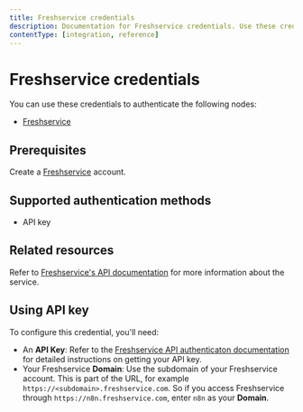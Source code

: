 ```yaml
---
title: Freshservice credentials
description: Documentation for Freshservice credentials. Use these credentials to authenticate Freshservice in n8n, a workflow automation platform.
contentType: [integration, reference]
---
```


# Freshservice credentials

You can use these credentials to authenticate the following nodes:

- [Freshservice](/integrations/builtin/app-nodes/n8n-nodes-base.freshservice.md)

## Prerequisites

Create a [Freshservice](https://freshservice.com/) account.

## Supported authentication methods

- API key

## Related resources

Refer to [Freshservice's API documentation](https://api.freshservice.com/v2/) for more information about the service.

## Using API key

To configure this credential, you'll need:

- An **API Key**: Refer to the [Freshservice API authenticaton documentation](https://api.freshservice.com/v2/#authentication) for detailed instructions on getting your API key.
- Your Freshservice **Domain**: Use the subdomain of your Freshservice account. This is part of the URL, for example `https://<subdomain>.freshservice.com`. So if you access Freshservice through `https://n8n.freshservice.com`, enter `n8n` as your **Domain**.

